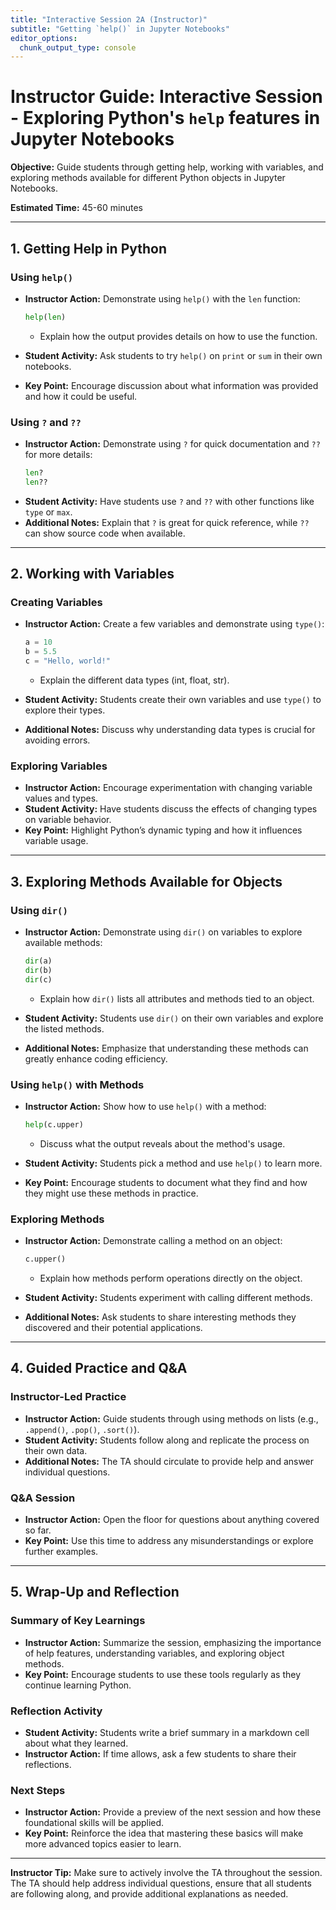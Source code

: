 ```yaml
---
title: "Interactive Session 2A (Instructor)"
subtitle: "Getting `help()` in Jupyter Notebooks"
editor_options: 
  chunk_output_type: console
---
```


# Instructor Guide: Interactive Session - Exploring Python's `help` features in Jupyter Notebooks

**Objective:** Guide students through getting help, working with variables, and exploring methods available for different Python objects in Jupyter Notebooks.

**Estimated Time:** 45-60 minutes

---

## 1. Getting Help in Python

### Using `help()`
- **Instructor Action:** Demonstrate using `help()` with the `len` function:
  ```python
  help(len)
  ```
  - Explain how the output provides details on how to use the function.
  
- **Student Activity:** Ask students to try `help()` on `print` or `sum` in their own notebooks.
- **Key Point:** Encourage discussion about what information was provided and how it could be useful.

### Using `?` and `??`
- **Instructor Action:** Demonstrate using `?` for quick documentation and `??` for more details:
  ```python
  len?
  len??
  ```
- **Student Activity:** Have students use `?` and `??` with other functions like `type` or `max`.
- **Additional Notes:** Explain that `?` is great for quick reference, while `??` can show source code when available.

---

## 2. Working with Variables

### Creating Variables
- **Instructor Action:** Create a few variables and demonstrate using `type()`:
  ```python
  a = 10
  b = 5.5
  c = "Hello, world!"
  ```
  - Explain the different data types (int, float, str).
  
- **Student Activity:** Students create their own variables and use `type()` to explore their types.
- **Additional Notes:** Discuss why understanding data types is crucial for avoiding errors.

### Exploring Variables
- **Instructor Action:** Encourage experimentation with changing variable values and types.
- **Student Activity:** Have students discuss the effects of changing types on variable behavior.
- **Key Point:** Highlight Python’s dynamic typing and how it influences variable usage.

---

## 3. Exploring Methods Available for Objects

### Using `dir()`
- **Instructor Action:** Demonstrate using `dir()` on variables to explore available methods:
  ```python
  dir(a)
  dir(b)
  dir(c)
  ```
  - Explain how `dir()` lists all attributes and methods tied to an object.
  
- **Student Activity:** Students use `dir()` on their own variables and explore the listed methods.
- **Additional Notes:** Emphasize that understanding these methods can greatly enhance coding efficiency.

### Using `help()` with Methods
- **Instructor Action:** Show how to use `help()` with a method:
  ```python
  help(c.upper)
  ```
  - Discuss what the output reveals about the method's usage.
  
- **Student Activity:** Students pick a method and use `help()` to learn more.
- **Key Point:** Encourage students to document what they find and how they might use these methods in practice.

### Exploring Methods
- **Instructor Action:** Demonstrate calling a method on an object:
  ```python
  c.upper()
  ```
  - Explain how methods perform operations directly on the object.
  
- **Student Activity:** Students experiment with calling different methods.
- **Additional Notes:** Ask students to share interesting methods they discovered and their potential applications.

---

## 4. Guided Practice and Q&A

### Instructor-Led Practice
- **Instructor Action:** Guide students through using methods on lists (e.g., `.append()`, `.pop()`, `.sort()`).
- **Student Activity:** Students follow along and replicate the process on their own data.
- **Additional Notes:** The TA should circulate to provide help and answer individual questions.

### Q&A Session
- **Instructor Action:** Open the floor for questions about anything covered so far.
- **Key Point:** Use this time to address any misunderstandings or explore further examples.

---

## 5. Wrap-Up and Reflection

### Summary of Key Learnings
- **Instructor Action:** Summarize the session, emphasizing the importance of help features, understanding variables, and exploring object methods.
- **Key Point:** Encourage students to use these tools regularly as they continue learning Python.

### Reflection Activity
- **Student Activity:** Students write a brief summary in a markdown cell about what they learned.
- **Instructor Action:** If time allows, ask a few students to share their reflections.

### Next Steps
- **Instructor Action:** Provide a preview of the next session and how these foundational skills will be applied.
- **Key Point:** Reinforce the idea that mastering these basics will make more advanced topics easier to learn.

---

**Instructor Tip:** Make sure to actively involve the TA throughout the session. The TA should help address individual questions, ensure that all students are following along, and provide additional explanations as needed.


